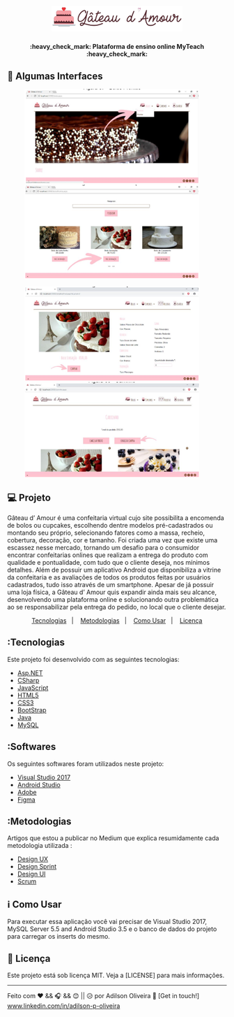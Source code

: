 <h1 align="center"><img src="siteGateauDamour/imgs/lg.png " alt="Homepage" width="300"/></h1>

<h4 align="center"> 
	:heavy_check_mark:  Plataforma de ensino online MyTeach :heavy_check_mark:
</h4>

## 🔖 Algumas Interfaces 
<p align="center" vetical-aling="top">
 <img  src="siteGateauDamour/imgs/Int1.png" alt="Homepage" title="Homepage" width="400" />&nbsp;&nbsp;&nbsp;&nbsp;&nbsp;&nbsp;
 <img  src="siteGateauDamour/imgs/Int2.png" alt="Moeda PJM" title="Moeda PJM" width="400" />&nbsp;&nbsp;&nbsp;&nbsp;&nbsp;&nbsp;
</p>

<p align="center" vetical-aling="top"> 
 <img  src="siteGateauDamour/imgs/Int3.png" alt="Adicionar Cursos" title="Adicionar Cursos" width="400"/>&nbsp;&nbsp;&nbsp;&nbsp;&nbsp;&nbsp;
  <img  src="siteGateauDamour/imgs/Int4.png" alt="Cursos" title="Cursos" width="400" />&nbsp;&nbsp;&nbsp;&nbsp;&nbsp;&nbsp;   
</p>

## 💻 Projeto
<p>
    Gâteau d’ Amour é uma confeitaria virtual cujo site possibilita a encomenda de
bolos ou cupcakes, escolhendo dentre modelos pré-cadastrados ou montando seu
próprio, selecionando fatores como a massa, recheio, cobertura, decoração, cor e
tamanho. Foi criada uma vez que existe uma escassez nesse mercado, tornando um
desafio para o consumidor encontrar confeitarias onlines que realizam a entrega do
produto com qualidade e pontualidade, com tudo que o cliente deseja, nos mínimos
detalhes. Além de possuir um aplicativo Android que disponibiliza a vitrine da
confeitaria e as avaliações de todos os produtos feitas por usuários cadastrados,
tudo isso através de um smartphone. Apesar de já possuir uma loja física, a Gâteau
d’ Amour quis expandir ainda mais seu alcance, desenvolvendo uma plataforma
online e solucionando outra problemática ao se responsabilizar pela entrega do
pedido, no local que o cliente desejar.<p>

<p align="center">
  <a href="#Tecnologias">Tecnologias</a>&nbsp;&nbsp;&nbsp;|&nbsp;&nbsp;&nbsp;
    <a href="#Metodologias">Metodologias</a>&nbsp;&nbsp;&nbsp;|&nbsp;&nbsp;&nbsp;
  <a href="#information_source-como-usar">Como Usar</a>&nbsp;&nbsp;&nbsp;|&nbsp;&nbsp;&nbsp;
  <a href="#memo-licença">Licença</a>
</p>

## :Tecnologias

Este projeto foi desenvolvido com  as seguintes tecnologias:

- [Asp.NET](https://dotnet.microsoft.com/apps/aspnet)
- [CSharp](https://docs.microsoft.com/pt-br/dotnet/csharp/)
- [JavaScript](https://developer.mozilla.org/pt-BR/docs/Web/JavaScript)
- [HTML5](https://devdocs.io/html/) 
- [CSS3](https://devdocs.io/css/)
- [BootStrap](https://www.w3schools.com/bootstrap/default.asp)
- [Java](https://docs.oracle.com/en/java/)
- [MySQL](https://dev.mysql.com/doc/refman/8.0/en/sql-syntax-data-definition.html)

## :Softwares

Os seguintes softwares foram utilizados neste projeto:

- [Visual Studio 2017](https://visualstudio.microsoft.com/pt-br/) 
- [Android Studio](https://developer.android.com/studio)
- [Adobe](https://www.adobe.com/pt/creativecloud.html)
- [Figma](https://www.figma.com/)


## :Metodologias

Artigos que estou a publicar no Medium que explica resumidamente cada metodologia utilizada :

- [Design UX](#) 
- [Design Sprint](#)
- [Design UI](#)
- [Scrum](#)

## :information_source: Como Usar

Para executar essa aplicação você vai precisar de Visual Studio 2017, MySQL Server 5.5 and Android Studio 3.5 e o banco de dados do projeto para carregar os inserts do mesmo.

## :memo: Licença
Este projeto está sob licença MIT. Veja a [LICENSE] para mais informações.

---

Feito com ♥ && 🎧 && 😊 || 😥 
 por Adilson Oliveira :wave: [Get in touch!] www.linkedin.com/in/adilson-p-oliveira

